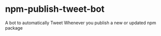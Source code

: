 # npm-publish-tweet-bot
A bot to automatically Tweet Whenever you publish a new or updated npm package
